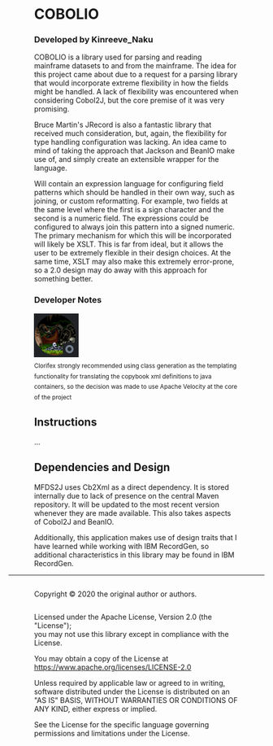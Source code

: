 <!DOCTYPE html>
<html lang="en">
<head>
	<meta charset="utf-8">
	<style>
	div.indented {
		margin-left: 10%;
		margin-right: 10%;
	}
	</style>
	<script>
		document.getElementById("year").innerHTML = new Date().getFullYear();
	</script>
	<title>COBOLIO</title>
</head>
<body>
<div>
	<div class="indented">
		<h1 style="align-content: center;">COBOLIO</h1>
		<h3 style="align-content: center;">Developed by Kinreeve_Naku</h3>
	</div>
	<div class="indented">
		<div>
			<p>COBOLIO is a library used for parsing and reading mainframe
				datasets to and from the mainframe. The idea for this project came about
				due to a request for a parsing library that would incorporate extreme
				flexibility in how the fields might be handled. A lack of
				flexibility was encountered when considering Cobol2J, but the core
				premise of it was very promising.</p>
			<p>Bruce Martin's JRecord is also a fantastic library that
				received much consideration, but, again, the flexibility for type
				handling configuration was lacking. An idea came to mind of taking
				the approach that Jackson and BeanIO make use of, and simply create
				an extensible wrapper for the language.</p>
			<p>Will contain an expression language for configuring field
				patterns which should be handled in their own way, such as joining,
				or custom reformatting. For example, two fields at the same level
				where the first is a sign character and the second is a numeric
				field. The expressions could be configured to always join this
				pattern into a signed numeric. The primary mechanism for which this will
				be incorporated will likely be XSLT. This is far from ideal, but it allows
				the user to be extremely flexible in their design choices. At the same time,
				XSLT may also make this extremely error-prone, so a 2.0 design may do away
				with this approach for something better.
			</p>
		</div>
		<h3>Developer Notes</h3>
		<img src="./src/main/resources/img/Clorifex.PNG" longdesc="" alt="" />
		<br /> <sub>Clorifex strongly recommended using class
			generation as the templating functionality for translating the
			copybook xml definitions to java containers, so the decision was
			made to use Apache Velocity at the core of the project</sub>
	</div>
	<div class="indented">
		<div>
			<h2>Instructions</h2>
			<p>...</p>
		</div>
		<div>
			<h2>Dependencies and Design</h2>
			<p>MFDS2J uses Cb2Xml as a direct dependency. It is stored
				internally due to lack of presence on the central Maven repository.
				It will be updated to the most recent version whenever they are
				made available. This also takes aspects of Cobol2J and BeanIO.
			</p>
			<p>
				Additionally, this application makes use of design traits that
				I have learned while working with IBM RecordGen, so additional
				characteristics in this library may be found in IBM RecordGen.
			</p>
		</div>
	</div>
</div>

------------------------------------------------------------

<div class="indented">
<div style="align-content: center;">
<p><ins id="year"></ins><noscript>Copyright &copy; 2020 the original author or authors.</noscript></p>
</div>
<div style="align-content: center;">
<p>Licensed under the Apache License, Version 2.0 (the "License");<br />
you may not use this library except in compliance with the License.</p>
</div>
<div style="align-content: center;">
You may obtain a copy of the License at
</div>
<div>
<a href="https://www.apache.org/licenses/LICENSE-2.0">https://www.apache.org/licenses/LICENSE-2.0</a>
</div>
<div>
<p>Unless required by applicable law or agreed to in writing, software
distributed under the License is distributed on an "AS IS" BASIS,
WITHOUT WARRANTIES OR CONDITIONS OF ANY KIND, either express or implied.
</div>
<div>See the License for the specific language governing permissions and
limitations under the License.</p>
</div>
</div>
<script>document.getElementById("year").innerHTML = "Copyright &copy; " + new Date().getFullYear() + " the original author or authors.";</script>
</body>
</html>

